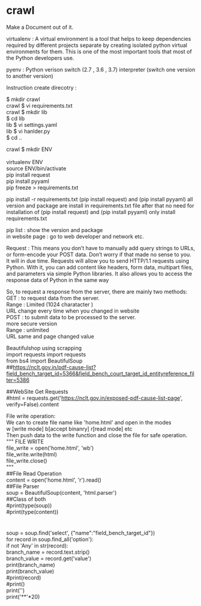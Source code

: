 # crawl

Make a Document out of it.

virtualenv : A virtual environment is a tool that helps to keep dependencies required by different projects separate by creating isolated python virtual environments for them. This is one of the most important tools that most of the Python developers use.

pyenv  : Python verison switch (2.7 , 3.6 , 3.7) interpreter (switch one version to another version)

Instruction create direcotry :

$ mkdir crawl <br />
crawl $ vi requirements.txt <br />
crawl $ mkdir lib <br />
$ cd lib <br />
lib $ vi settings.yaml <br />
lib $ vi hanlder.py <br />
$ cd .. <br />

crawl $ mkdir ENV <br />  
virtualenv ENV <br />
source ENV/bin/activate <br />
pip install request <br />
pip install pyyaml <br />
pip freeze > requirements.txt <br />

pip install -r requirements.txt
(pip install request) and (pip install pyyaml) all version and package are install in requirements.txt file 
after that no need for installation of (pip install request) and (pip install pyyaml)
only install requirements.txt

pip list :  show the version and package <br />
in website page : go to web developer and network etc. <br />

Request : This means you don’t have to manually add query strings to URLs, or form-encode your POST data. Don’t worry if that made no sense to you. It will in due time.
Requests will allow you to send HTTP/1.1 requests using Python. With it, you can add content like headers, form data, multipart files, and parameters via simple Python libraries. It also allows you to access the response data of Python in the same way <br />

So, to request a response from the server, there are mainly two methods: <br />
GET : to request data from the server. <br /> 
      Range :  Limited (1024 charatacter ) <br />
               URL change every time when you changed in website <br /> 
POST : to submit data to be processed to the server. <br />
        more secure version <br />
        Range : unlimited <br />
        URL same and page changed value <br />
        

Beautifulshop using scrapping <br />
import requests import requests <br />
from bs4 import BeautifulSoup <br />
##https://nclt.gov.in/pdf-cause-list?field_bench_target_id=5366&field_bench_court_target_id_entityreference_filter=5386 <br />

##WebSite Get Requests <br />
#html = requests.get('https://nclt.gov.in/exposed-pdf-cause-list-page', verify=False).content <br />

File write operation: <br />
We can to create file name like 'home.html' and open in the modes <br /> 
w [write mode] b[accept binanry] r[read mode] etc  <br />
Then push data to the write function and close the file for safe operation. <br />
""" FILE WRITE <br />
file_write = open('home.html', 'wb') <br />
file_write.write(html) <br />
file_write.close() <br />
""" <br />
##File Read Operation <br />
content = open('home.html', 'r').read() <br />
##File Parser <br />
soup = BeautifulSoup(content, 'html.parser') <br />
##Class of both <br />
#print(type(soup)) <br />
#print(type(content)) <br />
# 
soup = soup.find('select', {"name":"field_bench_target_id"}) <br />
for record in soup.find_all('option'): <br />
    if not 'Any' in str(record): <br />
        branch_name = record.text.strip() <br />
        branch_value = record.get('value') <br />
        print(branch_name) <br />
        print(branch_value) <br />
        #print(record) <br />
        #print() <br />
        print('') <br />
        print('**'*20) <br />
